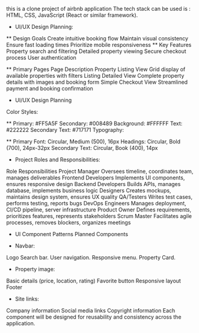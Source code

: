 this is a clone project of airbnb application
The tech stack can be used is : HTML, CSS, JavaScript (React or similar framework).

* UI/UX Design Planning:

** Design Goals
Create intuitive booking flow
Maintain visual consistency
Ensure fast loading times
Prioritize mobile responsiveness
** Key Features
Property search and filtering
Detailed property viewing
Secure checkout process
User authentication

** Primary Pages
Page	Description
Property Listing View	Grid display of available properties with filters
Listing Detailed View	Complete property details with images and booking form
Simple Checkout View	Streamlined payment and booking confirmation

* UI/UX Design Planning

Color Styles:

** Primary: #FF5A5F
Secondary: #008489
Background: #FFFFFF
Text: #222222
Secondary Text: #717171
Typography:

** Primary Font: Circular, Medium (500), 16px
Headings: Circular, Bold (700), 24px-32px
Secondary Text: Circular, Book (400), 14px

* Project Roles and Responsibilities:

Role	Responsibilities
Project Manager	Oversees timeline, coordinates team, manages deliverables
Frontend Developers	Implements UI components, ensures responsive design
Backend Developers	Builds APIs, manages database, implements business logic
Designers	Creates mockups, maintains design system, ensures UX quality
QA/Testers	Writes test cases, performs testing, reports bugs
DevOps Engineers	Manages deployment, CI/CD pipeline, server infrastructure
Product Owner	Defines requirements, prioritizes features, represents stakeholders
Scrum Master	Facilitates agile processes, removes blockers, organizes meetings

* UI Component Patterns
Planned Components

- Navbar:

Logo
Search bar.
User navigation.
Responsive menu.
Property Card.

- Property image:

Basic details (price, location, rating)
Favorite button
Responsive layout
Footer

- Site links:

Company information
Social media links
Copyright information
Each component will be designed for reusability and consistency across the application.
